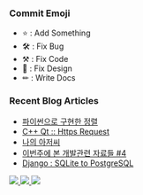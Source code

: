 ### Commit Emoji

- ⭐ : Add Something
- 🛠 : Fix Bug
- ⚒ : Fix Code
- 🎨 : Fix Design
- ✏ : Write Docs

### Recent Blog Articles

<!-- BLOG-POST-LIST:START -->
- [파이썬으로 구현한 정렬](https://blex.me/@baealex/%ED%8C%8C%EC%9D%B4%EC%8D%AC%EC%9C%BC%EB%A1%9C-%EA%B5%AC%ED%98%84%ED%95%9C-%EC%A0%95%EB%A0%AC)
- [C++ Qt :: Https Request](https://blex.me/@baealex/c-qt-https-request)
- [나의 아저씨](https://blex.me/@baealex/%EB%82%98%EC%9D%98-%EC%95%84%EC%A0%80%EC%94%A8)
- [이번주에 본 개발관련 자료들 #4](https://blex.me/@baealex/%EC%9D%B4%EB%B2%88%EC%A3%BC%EC%97%90-%EB%B3%B8-%EA%B0%9C%EB%B0%9C%EA%B4%80%EB%A0%A8-%EC%9E%90%EB%A3%8C%EB%93%A4-4-1)
- [Django : SQLite to PostgreSQL](https://blex.me/@baealex/django-sqlite-to-postgresql)
<!-- BLOG-POST-LIST:END -->

<p>
    <a href="https://baejino.com">
        <img src="http://img.shields.io/badge/BaeJino-474787?style=flat-square&logo=stellar">
    </a>
    <a href="https://blex.me/@baealex">
        <img src="http://img.shields.io/badge/BLOG-black?style=flat-square&logo=bloglovin">
    </a>
    <a href="https://www.youtube.com/channel/UCuupY_WlY6cPKEnpNNSVRpA">
        <img src="https://img.shields.io/badge/Youtube-ff0000?style=flat-square&logo=youtube">
    </a>
</p>
